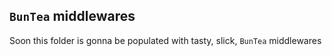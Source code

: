 ## `BunTea` middlewares

Soon this folder is gonna be populated with tasty, slick, `BunTea` middlewares

